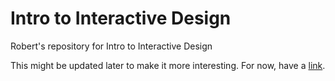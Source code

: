 # Intro to Interactive Design
Robert's repository for Intro to Interactive Design

This might be updated later to make it more interesting. For now, have a [link](https://www.nasa.gov/specials/moon2mars/).
